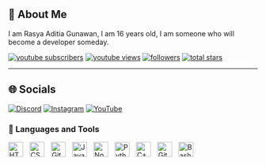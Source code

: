 ## 💫 About Me
I am Rasya Aditia Gunawan, I am 16 years old, I am someone who will become a developer someday.

  <p align="left">
      <a href="[https://www.youtube.com/@rasya0346]?sub_confirmation=1">
         <img alt="youtube subscribers" title="Subscribe to my YouTube channel" src="https://custom-icon-badges.demolab.com/youtube/channel/UCjiZ9KNVyF5P-b9bCvAei_A?color=%23E05D44&label=SUBSCRIBE&logo=video&logoColor=white&style=for-the-badge&labelColor=CE4630"/></a> 
      <a href="[https://www.youtube.com/@rasya0346]">
         <img alt="youtube views" title="YouTube views" src="https://custom-icon-badges.demolab.com/youtube/channel/UCjiZ9KNVyF5P-b9bCvAei_A?color=%23E1AD0E&logo=eye&logoColor=white&style=for-the-badge&labelColor=C79600"/></a> 
      <a href="https://github.com/rasya030607?tab=followers">
         <img alt="followers" title="Follow me on Github" src="https://custom-icon-badges.demolab.com/github/followers/rasya030607?color=236ad3&labelColor=1155ba&style=for-the-badge&logo=person-add&label=Follow&logoColor=white"/></a>
      <a href="https://github.com/rasya030607?tab=repositories&sort=stargazers">
         <img alt="total stars" title="Total stars on GitHub" src="https://custom-icon-badges.demolab.com/github/stars/ForrestKnight?color=55960c&style=for-the-badge&labelColor=488207&logo=star"/></a>
   </p>
  
---

## 🌐 Socials
[![Discord](https://img.shields.io/badge/Discord-%237289DA.svg?logo=discord&logoColor=white)](https://discord.gg/SfWwqHXzAd) [![Instagram](https://img.shields.io/badge/Instagram-%23E4405F.svg?logo=Instagram&logoColor=white)](https://www.instagram.com/_rasyaadt_3/) [![YouTube](https://img.shields.io/badge/YouTube-%23FF0000.svg?logo=YouTube&logoColor=white)](https://youtube.com/@Rasya03)

### 🧰 Languages and Tools
<img align="left" alt="HTML" width="30px" style="padding-right:10px;" src="https://cdn.jsdelivr.net/gh/devicons/devicon/icons/html5/html5-plain.svg" />
<img align="left" alt="CSS" width="30px" style="padding-right:10px;" src="https://cdn.jsdelivr.net/gh/devicons/devicon/icons/css3/css3-plain.svg" />
<img align="left" alt="Git" width="30px" style="padding-right:10px;" src="https://cdn.jsdelivr.net/gh/devicons/devicon/icons/git/git-original.svg" />
<img align="left" alt="JavaScript" width="30px" style="padding-right:10px;" src="https://cdn.jsdelivr.net/gh/devicons/devicon/icons/javascript/javascript-plain.svg"/>
<img align="left" alt="NodeJS" width="30px" style="padding-right:10px;" src="https://cdn.jsdelivr.net/gh/devicons/devicon/icons/nodejs/nodejs-original.svg" />
<img align="left" alt="Python" width="30px" style="padding-right:10px;" src="https://cdn.jsdelivr.net/gh/devicons/devicon/icons/python/python-plain.svg" />
<img align="left" alt="C++" width="30px" style="padding-right:10px;" src="https://cdn.jsdelivr.net/gh/devicons/devicon/icons/cplusplus/cplusplus-line.svg" />
<img align="left" alt="GitHub" width="30px" style="padding-right:10px;" src="https://cdn.jsdelivr.net/gh/devicons/devicon/icons/github/github-original.svg" />
<img align="left" alt="Bash" width="30px" style="padding-right:10px;" src="https://cdn.jsdelivr.net/gh/devicons/devicon/icons/bash/bash-original.svg" />
<br />

#
